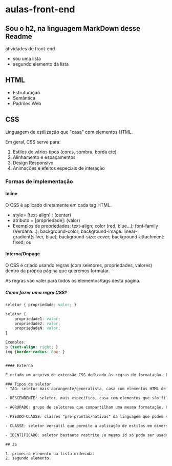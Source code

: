 # aulas-front-end
## Sou o h2, na linguagem MarkDown desse Readme
 atividades de front-end
- sou uma lista
- segundo elemento da lista


## HTML

- Estruturação
- Semântica
- Padrões Web

## CSS

Linguagem de estilização que "casa" com elementos HTML.

Em geral, CSS serve para:

1. Estilos de vários tipos (cores, sombra, borda etc)
2. Alinhamento e espaçamentos
3. Design Responsivo
4. Animações e efeitos especiais de interação

### Formas de implementação

#### Inline

O CSS é aplicado diretamente em cada tag HTML.

- style= [text-align] : (center)
- atributo = [propriedade]: (valor)
- Exemplos de propriedades: text-align; color (red, blue...); font-family (Verdana...); background-color; background-image: linear-gradient(silver, blue); background-size: cover; background-attachment: fixed; ou

#### Interna/Onpage

O CSS é criado usando regras (com seletores, propriedades, valores) dentro da própria página que queremos formatar.

As regras vão valer para todos os elementos/tags desta página.

##### Como fazer uma regra CSS?

```css
seletor { propriedade: valor; }

seletor { 
    propriedade1: valor; 
    propriedade2: valor;
    propriedadeN: valor;
}

Exemplos:
p {text-align: right; }
img {border-radius: 8px; }


#### Externa

É criado um arquivo de extensão CSS dedicado às regras de formatação. Este arquivo é então "conectado" às páginas HTML.

### Tipos de seletor
- TAG: seletor mais abrangente/generalista, casa com elementos HTML de acordo com a tag especificado.

- DESCENDENTE: seletor, mais específico, casa com elementos que são filhos (descendentes) de outro elemento. Usa-se espaço para separar o filho/pai.

- AGRUPADO: grupo de seletores que compartilham uma mesma formatação. Usa-se vírgula para separar os seletores.

- PSEUDO-CLASSE: classes "pré-prontas/nativas" da linguagem que podem ser aplicadas em diversas situações. Exemplos: passar mouse, reconhecer foco, selecionar determinados elementos etc. TODAS pseudo-classes começam com dois-pontos :

- CLASSE: seletor versátil que permite a aplicação de estilos em diversos elementos, possibilitando também a combinação de diferentes classes. No CSS usa-se .nome-da-classe para criar a classe, e no HTML usa-se o atributo class="nome da classe" para aplicar a classe.

- IDENTIFICADO: seletor bastante restrito (o mesmo id só pode ser usado em um elemento por página), permitindo criar uma estilização altamente específica. No CSS usa-se #nome-do-id para criar, e no HTML usa-se o atributo id="nome-do-id" para aplicar.

## JS

1. primeiro elemento da lista ordenada.
2. segundo elemento.